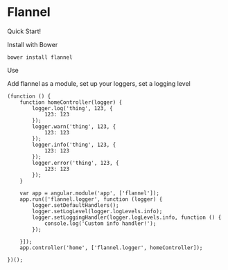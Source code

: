 Flannel
=======

Quick Start!

Install with Bower

    bower install flannel

Use

Add flannel as a module, set up your loggers, set a logging level

    (function () {
        function homeController(logger) {
            logger.log('thing', 123, {
                123: 123
            });
            logger.warn('thing', 123, {
                123: 123
            });
            logger.info('thing', 123, {
                123: 123
            });
            logger.error('thing', 123, {
                123: 123
            });
        }
     
        var app = angular.module('app', ['flannel']);
        app.run(['flannel.logger', function (logger) {
            logger.setDefaultHandlers();
            logger.setLogLevel(logger.logLevels.info);
            logger.setLoggingHandler(logger.logLevels.info, function () {
                console.log('Custom info handler!');
            });
     
        }]);
        app.controller('home', ['flannel.logger', homeController]);
     
    })();
